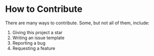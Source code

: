 # How to Contribute

There are many ways to contribute. Some, but not all of them, include:

1. Giving this project a star
2. Writing an issue template
3. Reporting a bug
4. Requesting a feature

